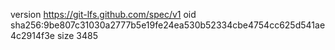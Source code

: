 version https://git-lfs.github.com/spec/v1
oid sha256:9be807c31030a2777b5e19fe24ea530b52334cbe4754cc625d541ae4c2914f3e
size 3485
